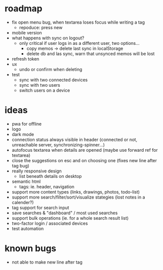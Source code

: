 # roadmap

- fix open menu bug, when textarea loses focus while writing a tag
  - repoduce: press new
- mobile version
- what happens with sync on logout?
  - only critical if user logs in as a different user, two options...
    - copy memos -> delete last sync in localStorage
    - delete db and las sync, warn that unsynced memos will be lost
- refresh token
- ux
  - undo or confirm when deleting
- test
  - sync with two connected devices
  - sync with two users
  - switch users on a device

# ideas

- pwa for offline
- logo
- dark mode
- connection status always visible in header (connected or not, unreachable server, synchronizing-spinner...)
- autofocus textarea when details are opened (maybe use forward ref for textarea)
- close the suggestions on esc and on choosing one (fixes new line after tag bug)
- really responsive design
  - list beneath details on desktop
- semantic html
  - tags: ie. header, navigation
- support more content types (links, drawings, photos, todo-list)
- support more search/filter/sort/visualize stategies (lost notes in a calender?)
- tag support for search input
- save searches & "dashboard" / most used searches
- support bulk operations (ie. for a whole search result list)
- two-factor login / associated devices
- test automation

# known bugs

- not able to make new line after tag
